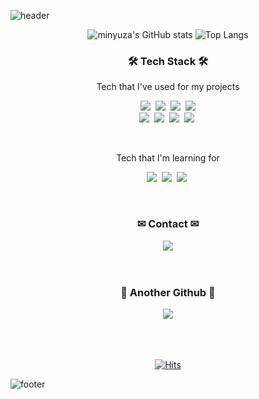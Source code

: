![header](https://capsule-render.vercel.app/api?type=waving&color=gradient&height=300&section=header&text=minyuza%20&fontSize=80&fontAlignY=40&animation=twinkling&fontColor=ffffff)

<div align="center">
  
  ![minyuza's GitHub stats](https://github-readme-stats.vercel.app/api?username=minyuza&show_icons=true&hide=stars,issues&theme=vision-friendly-dark&custom_title=yuzamin's%20work)  ![Top Langs](https://github-readme-stats.vercel.app/api/top-langs/?username=minyuza&exclude_repo=movie-mbti&hide=shell&layout=compact)
  
</div>

<h3 align="center">🛠 Tech Stack 🛠</h3>
<p align="center">Tech that I've used for my projects</p>
<p align="center">
<img src="https://img.shields.io/badge/JavaScript-f7df1e?style=flat&logo=JavaScript&logoColor=white"/></a>&nbsp <img src="https://img.shields.io/badge/React-61DAFB?style=flat&logo=React&logoColor=white"/></a>&nbsp <img src="https://img.shields.io/badge/HTML-E34F26?style=flat&logo=HTML5&logoColor=white"/></a>&nbsp <img src="https://img.shields.io/badge/CSS-1572B6?style=flat&logo=CSS3&logoColor=white"/></a>
<br /> 
<img src="https://img.shields.io/badge/Material%20UI-0081CB?style=flat&logo=Material-UI&logoColor=white"/></a>&nbsp <img src="https://img.shields.io/badge/styled-components-DB7093?style=flat&logo=styled-components&logoColor=white"/></a>&nbsp <img src="https://img.shields.io/badge/Figma-F24E1E?style=flat&logo=Figma&logoColor=white"/></a>&nbsp <img src="https://img.shields.io/badge/Git-F05032?style=flat&logo=Git&logoColor=white"/></a>&nbsp 
</p>
<br /> 
<p align="center">Tech that I'm learning for</p>
<p align="center">
<img src="https://img.shields.io/badge/Python-3776AB?style=flat&logo=Python&logoColor=white"/></a>&nbsp <img src="https://img.shields.io/badge/Django-092E20?style=flat&logo=Django&logoColor=white"/></a>&nbsp <img src="https://img.shields.io/badge/Flutter-02569B?style=flat&logo=Flutter&logoColor=white"/></a>&nbsp </p>
<br /> 
<h3 align="center">✉ Contact ✉</h3>
<div align="center">
  <a href="mailto:mmyyjjj@naver.com"><img src="https://img.shields.io/badge/Mail-005FF9?style=flat&logo=Mail.Ru&logoColor=white&link=mmyyjjj@naver.com"/></a>  
</div> 

<br /> 
<br /> 

<h3 align="center">🐙 Another Github 🐙</h3>
<div align="center">
  <a href="https://github.com/nvrtmd" target="_blank"><img src="https://img.shields.io/badge/Github-000000?style=flat&logo=Github&logoColor=white&link=https://github.com/nvtmd"/></a>  
</div> 

<br /> 
<br /> 
<br /> 

<div align="center">

  [![Hits](https://hits.seeyoufarm.com/api/count/incr/badge.svg?url=https%3A%2F%2Fgithub.com%2Fminyuza&count_bg=%23FFBD2A&title_bg=%23000000&icon=hey.svg&icon_color=%23E7E7E7&title=Hello%21&edge_flat=false)](https://hits.seeyoufarm.com)


</div>


![footer](https://capsule-render.vercel.app/api?type=waving&color=gradient&height=200&section=footer)
